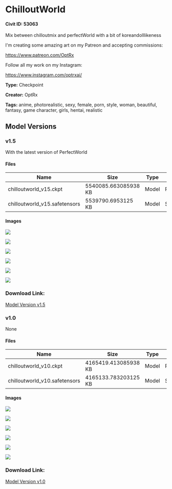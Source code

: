 # ChilloutWorld

#### Civit ID: 53063

<p>Mix between chilloutmix and perfectWorld with a bit of koreandolllikeness</p><p></p><p>I'm creating some amazing art on my Patreon and accepting commissions:</p><p><a target="_blank" rel="ugc" href="https://www.patreon.com/OptRx">https://www.patreon.com/OptRx</a></p><p>Follow all my work on my Instagram:</p><p><a rel="ugc" href="https://www.instagram.com/optrxai/">https://www.instagram.com/optrxai/</a></p>

**Type:** Checkpoint

**Creator:** OptRx

**Tags:** anime, photorealistic, sexy, female, porn, style, woman, beautiful, fantasy, game character, girls, hentai, realistic

## Model Versions

### v1.5

<p>With the latest version of PerfectWorld</p>

#### Files

| Name | Size | Type | Format | Download Url | AutoV1 | AutoV2 | SHA256 | CRC32 | BLAKE3 |
| --- | --- | --- | --- | --- | --- | --- | --- | --- | --- |
| chilloutworld_v15.ckpt | 5540085.663085938 KB | Model | PickleTensor | https://civitai.com/api/download/models/71392?type=Model&format=PickleTensor&size=full&fp=fp32 | DF951123 | 799C2BED33 | 799C2BED3376B9BD67E4DE2897007F80BC5F248954BF92F89964388C01A544AD | 95B19DC8 | 25B3D9068721DFE8A042E2EE3B3BBF4A55ADDFDEAE2C04955383EE5B00ABF24B |
| chilloutworld_v15.safetensors | 5539790.6953125 KB | Model | SafeTensor | https://civitai.com/api/download/models/71392 | 19AC8E5E | 7C889375CA | 7C889375CAF469A746D9F085DE28AF87D4D3675883A448E023A9289750320693 | A2ED25E7 | 9D4939F3A87357ED17182EB2175062C952A699475B16E26ED800604017B68F96 |

#### Images

<p><img src="https://image.civitai.com/xG1nkqKTMzGDvpLrqFT7WA/7e11f959-452b-438b-8439-6f3ec42f8a32/width=450/799828.jpeg" /></p>

<p><img src="https://image.civitai.com/xG1nkqKTMzGDvpLrqFT7WA/1f8cf727-a02f-4a7f-9321-6e6b99dc0ad5/width=450/799831.jpeg" /></p>

<p><img src="https://image.civitai.com/xG1nkqKTMzGDvpLrqFT7WA/d311d491-40f6-4318-9278-6ab08a3f334e/width=450/799830.jpeg" /></p>

<p><img src="https://image.civitai.com/xG1nkqKTMzGDvpLrqFT7WA/8c850492-942a-49e8-89f0-34807a40a36a/width=450/799829.jpeg" /></p>

<p><img src="https://image.civitai.com/xG1nkqKTMzGDvpLrqFT7WA/6df10ec7-4bfc-4426-92d2-0b022d2e01aa/width=450/799832.jpeg" /></p>

<p><img src="https://image.civitai.com/xG1nkqKTMzGDvpLrqFT7WA/883315ce-6fe7-4732-9fd2-6471e6b5f005/width=450/799834.jpeg" /></p>

### Download Link:

[Model Version v1.5](https://civitai.com/api/download/models/71392)

### v1.0

None

#### Files

| Name | Size | Type | Format | Download Url | AutoV1 | AutoV2 | SHA256 | CRC32 | BLAKE3 |
| --- | --- | --- | --- | --- | --- | --- | --- | --- | --- |
| chilloutworld_v10.ckpt | 4165419.413085938 KB | Model | PickleTensor | https://civitai.com/api/download/models/57433?type=Model&format=PickleTensor&size=full&fp=fp32 | 4D75AD63 | AF2123DBCC | AF2123DBCCB86303155033526F0BD0FAB81DA5561A5F6A4782FA86B088A65BC6 | 174D8F4E | DC7E38613115CEE1BE9BAA0860B2D907C0167C7430F2A68347E99DB3E46E6A96 |
| chilloutworld_v10.safetensors | 4165133.783203125 KB | Model | SafeTensor | https://civitai.com/api/download/models/57433 | DB4F8FE5 | 3AFF5FE831 | 3AFF5FE8311A21C5521BC37F0B29621C04CD732FE205F76762725221D66938D7 | 74A60941 | 2BFCB5845F052A6E9AAD66E0DC91406B763967A50BFFD4A48A26F5C179E6F75D |

#### Images

<p><img src="https://image.civitai.com/xG1nkqKTMzGDvpLrqFT7WA/c3c0137c-74f6-43b0-34d4-5a6193f99400/width=450/623763.jpeg" /></p>

<p><img src="https://image.civitai.com/xG1nkqKTMzGDvpLrqFT7WA/b1d82678-f8fa-4de5-8394-e41275d96600/width=450/623989.jpeg" /></p>

<p><img src="https://image.civitai.com/xG1nkqKTMzGDvpLrqFT7WA/708daada-b6fc-4f55-d1be-1b782d853100/width=450/623881.jpeg" /></p>

<p><img src="https://image.civitai.com/xG1nkqKTMzGDvpLrqFT7WA/7c378e06-731c-4158-2bc6-120bdf492100/width=450/623940.jpeg" /></p>

<p><img src="https://image.civitai.com/xG1nkqKTMzGDvpLrqFT7WA/59f8776e-688f-4986-6ec0-d357d3702c00/width=450/624067.jpeg" /></p>

<p><img src="https://image.civitai.com/xG1nkqKTMzGDvpLrqFT7WA/be9be5c0-7cc5-4bb3-c51c-18adbb4dda00/width=450/624020.jpeg" /></p>

### Download Link:

[Model Version v1.0](https://civitai.com/api/download/models/57433)

